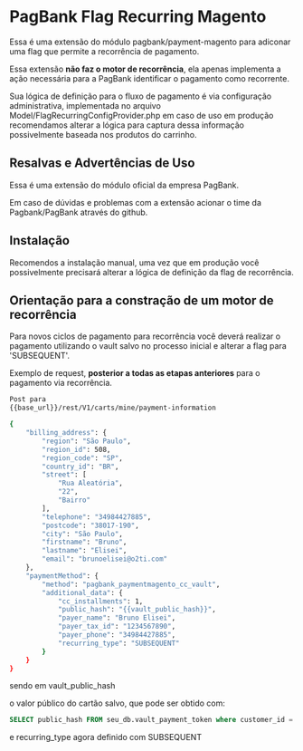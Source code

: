 # PagBank Flag Recurring Magento

Essa é uma extensão do módulo pagbank/payment-magento para adiconar uma flag que permite a recorrência de pagamento.

Essa extensão **não faz o motor de recorrência**, ela apenas implementa a ação necessária para a PagBank identificar o pagamento como recorrente.

Sua lógica de definição para o fluxo de pagamento é via configuração administrativa, implementada no arquivo Model/FlagRecurringConfigProvider.php em caso de uso em produção recomendamos alterar a lógica para captura dessa informação possivelmente baseada nos produtos do carrinho.

## Resalvas e Advertências de Uso

Essa é uma extensão do módulo oficial da empresa PagBank.

Em caso de dúvidas e problemas com a extensão acionar o time da Pagbank/PagBank através do github.

## Instalação

Recomendos a instalação manual, uma vez que em produção você possivelmente precisará alterar a lógica de definição da flag de recorrência.

## Orientação para a constração de um motor de recorrência

Para novos ciclos de pagamento para recorrência você deverá realizar o pagamento utilizando o vault salvo no processo inicial e alterar a flag para 'SUBSEQUENT'.

Exemplo de request, **posterior a todas as etapas anteriores** para o pagamento via recorrência.

```bash
Post para
{{base_url}}/rest/V1/carts/mine/payment-information

{
    "billing_address": {
        "region": "São Paulo",
        "region_id": 508,
        "region_code": "SP",
        "country_id": "BR",
        "street": [
            "Rua Aleatória",
            "22",
            "Bairro"
        ],
        "telephone": "34984427885",
        "postcode": "38017-190",
        "city": "São Paulo",
        "firstname": "Bruno",
        "lastname": "Elisei",
        "email": "brunoelisei@o2ti.com"
    },
    "paymentMethod": {
        "method": "pagbank_paymentmagento_cc_vault",
        "additional_data": {
            "cc_installments": 1,
            "public_hash": "{{vault_public_hash}}",
            "payer_name": "Bruno Elisei",
            "payer_tax_id": "1234567890",
            "payer_phone": "34984427885",
            "recurring_type": "SUBSEQUENT"
        }
    }
}
```
sendo em vault_public_hash

o valor público do cartão salvo, que pode ser obtido com:

```sql
SELECT public_hash FROM seu_db.vault_payment_token where customer_id = 2;
```

e recurring_type agora definido com SUBSEQUENT